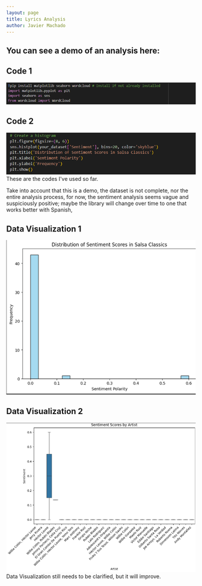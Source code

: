 ```yaml
---
layout: page
title: Lyrics Analysis
author: Javier Machado
---
```

You can see a demo of an analysis here:
---
## Code 1
![Code 1](assets/images/Code_1.PNG)
## Code 2
![Code 1](assets/images/Code_2.PNG)
These are the codes I've used so far.

Take into account that this is a demo, the dataset is not complete, nor the entire analysis process, for now, the sentiment analysis seems vague and suspiciously positive; maybe the library will change over time to one that works better with Spanish, 
## Data Visualization 1
![DV 1](assets/images/DV_1.PNG)
## Data Visualization 2
![DV 2](assets/images/DV_2.PNG)
Data Visualization still needs to be clarified, but it will improve.
